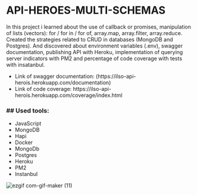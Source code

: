 # API-HEROES-MULTI-SCHEMAS

In this project i learned about the use of callback or promises, manipulation of lists (vectors): for / for in / for of, array.map, array.filter, array.reduce. Created the strategies related to CRUD in databases (MongoDB and Postgres). And discovered about environment variables (.env), swagger documentation,  publishing API with Heroku, implementation of querying server indicators with PM2 and percentage of code coverage with tests with insatanbul.

<ul>
<li>Link of swagger documentation: (https://ilso-api-herois.herokuapp.com/documentation)</li>
<li>Link of code coverage: https://ilso-api-herois.herokuapp.com/coverage/index.html</li>
</ul>

<h3>## Used tools:</h3>
<ul>
  <li>JavaScript</li>
<li>MongoDB</li>
<li>Hapi</li>
<li>Docker</li>
<li>MongoDb</li>
<li>Postgres</li>
<li>Heroku</li>
<li>PM2</li>
<li>Instanbul</li>
</ul>

![ezgif com-gif-maker (11)](https://user-images.githubusercontent.com/100448527/179079372-c80d753e-9147-4934-a6cd-c4db5d18d31c.gif)



